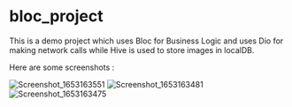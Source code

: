 # bloc_project

This is a demo project which uses Bloc for Business Logic and uses Dio for making network calls while Hive is used to store images in localDB.

Here are some screenshots : 


![Screenshot_1653163551](https://user-images.githubusercontent.com/6002066/169667420-e0f2d00d-dfe3-46db-8c50-db909815ad46.png)
![Screenshot_1653163481](https://user-images.githubusercontent.com/6002066/169667421-b753ebf5-30b5-4d2d-9ec0-04858d686e90.png)
![Screenshot_1653163475](https://user-images.githubusercontent.com/6002066/169667423-aba2af5d-574a-4a92-af41-6ed96283becf.png)
